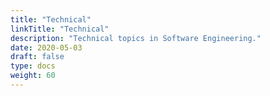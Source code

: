 ```yaml
---
title: "Technical"
linkTitle: "Technical"
description: "Technical topics in Software Engineering." 
date: 2020-05-03
draft: false
type: docs
weight: 60
---
```

